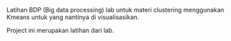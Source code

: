 Latihan BDP (Big data processing) lab untuk materi clustering menggunakan Kmeans untuk yang nantinya di visualisasikan.

Project ini merupakan latihan dari lab.
